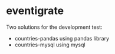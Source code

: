 # eventigrate
Two solutions for the development test:
  - countries-pandas using pandas library
  - countries-mysql using mysql
